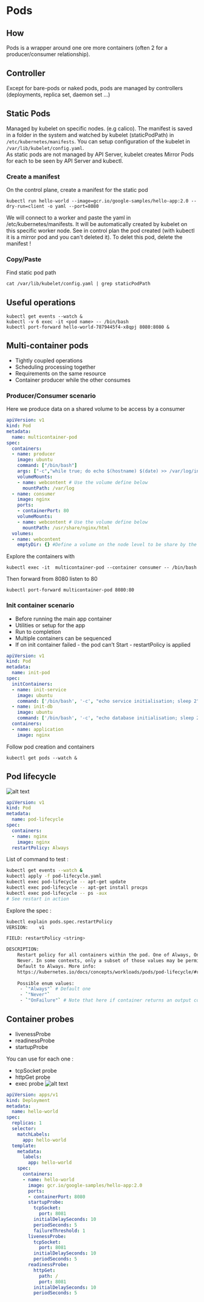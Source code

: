 # Pods
## How
Pods is a wrapper around one ore more containers (often 2 for a producer/consumer relationship).
## Controller
Except for bare-pods or naked pods, pods are managed by controllers (deployments, replica set, daemon set ...)
## Static Pods
Managed by kubelet on specific nodes. (e.g calico). 
The manifest is saved in a folder in the system and watched by kubelet (staticPodPath) in ```/etc/kubernetes/manifests```. You can setup configuration of the kubelet in ```/var/lib/kubelet/config.yaml```.  
As static pods are not managed by API Server, kubelet creates Mirror Pods for each to be seen by API Server and kubectl.
### Create a manifest
On the control plane, create a manifest for the static pod
```
kubectl run hello-world --image=gcr.io/google-samples/hello-app:2.0 --dry-run=client -o yaml --port=8080
```
We will connect to a worker and paste the yaml in /etc/kubernetes/manifests. It will be automatically created by kubelet on this specific worker node. See in control plan the pod created (with kubectl it is a mirror pod and you can't deleted it).
To delet this pod, delete the manifest !

### Copy/Paste
Find static pod path
```
cat /var/lib/kubelet/config.yaml | grep staticPodPath
```

## Useful operations
```
kubectl get events --watch &
kubectl -v 6 exec -it <pod name> -- /bin/bash
kubectl port-forward hello-world-7879445f4-x8qpj 8080:8080 &
```

## Multi-container pods
- Tightly coupled operations
- Scheduling processing together
- Requirements on the same resource
- Container producer while the other consumes
### Producer/Consumer scenario

Here we produce data on a shared volume to be access by a consumer

```yaml
apiVersion: v1
kind: Pod
metadata:
  name: multicontainer-pod
spec:
  containers:
  - name: producer
    image: ubuntu
    command: ["/bin/bash"]
    args: ["-c","while true; do echo $(hostname) $(date) >> /var/log/index.html; sleep 10; done"]
    volumeMounts:
    - name: webcontent # Use the volume define below
      mountPath: /var/log
  - name: consumer
    image: nginx
    ports:
    - containerPort: 80
    volumeMounts:
    - name: webcontent # Use the volume define below
      mountPath: /usr/share/nginx/html
  volumes:
  - name: webcontent
    emptyDir: {} #Define a volume on the node level to be share by the 2 containers but it will go away as we delete pod
```
Explore the containers with 
```
kubectl exec -it  multicontainer-pod --container consumer -- /bin/bash
```
Then forward from 8080 listen to 80
```
kubectl port-forward multicontainer-pod 8080:80
```
### Init container scenario
- Before running the main app container
- Utilities or setup for the app
- Run to completion
- Multiple containers can be sequenced
- If on init container failed - the pod can't Start - restartPolicy is applied
```yaml
apiVersion: v1
kind: Pod
metadata:
  name: init-pod
spec:
  initContainers:
  - name: init-service
    image: ubuntu
    command: ['/bin/bash', '-c', "echo service initialisation; sleep 2"]
  - name: init-db
    image: ubuntu
    command: ['/bin/bash', '-c', "echo database initialisation; sleep 2"]
  containers:
  - name: application
    image: nginx
```
Follow pod creation and containers
```
kubectl get pods --watch &
```

## Pod lifecycle
![alt text](image.png)
```yaml
apiVersion: v1
kind: Pod
metadata:
  name: pod-lifecycle
spec:
  containers:
  - name: nginx
    image: nginx
  restartPolicy: Always
```
List of command to test :
```bash
kubectl get events --watch &
kubectl apply -f pod-lifecycle.yaml
kubectl exec pod-lifecycle -- apt-get update
kubectl exec pod-lifecycle -- apt-get install procps
kubectl exec pod-lifecycle -- ps -aux
# See restart in action 
```
Explore the spec : 
```bash
kubectl explain pods.spec.restartPolicy
VERSION:    v1

FIELD: restartPolicy <string>

DESCRIPTION:
    Restart policy for all containers within the pod. One of Always, OnFailure,
    Never. In some contexts, only a subset of those values may be permitted.
    Default to Always. More info:
    https://kubernetes.io/docs/concepts/workloads/pods/pod-lifecycle/#restart-policy
    
    Possible enum values:
     - `"Always"` # Default one
     - `"Never"`
     - `"OnFailure"` # Note that here if container returns an output code = 0 it won't restart 
```

## Container probes
- livenessProbe
- readinessProbe
- startupProbe

You can use for each one : 
- tcpSocket probe
- httpGet probe
- exec probe
![alt text](image-1.png)

```yaml
apiVersion: apps/v1
kind: Deployment
metadata:
  name: hello-world
spec:
  replicas: 1
  selector: 
    matchLabels: 
      app: hello-world
  template:
    metadata:
      labels:
        app: hello-world
    spec:
      containers:
      - name: hello-world
        image: gcr.io/google-samples/hello-app:2.0
        ports:
        - containerPort: 8080
        startupProbe:
          tcpSocket:
            port: 8081
          initialDelaySeconds: 10
          periodSeconds: 5
          failureThreshold: 1
        livenessProbe:
          tcpSocket: 
            port: 8081
          initialDelaySeconds: 10
          periodSeconds: 5
        readinessProbe:
          httpGet:
            path: /
            port: 8081
          initialDelaySeconds: 10
          periodSeconds: 5
```


